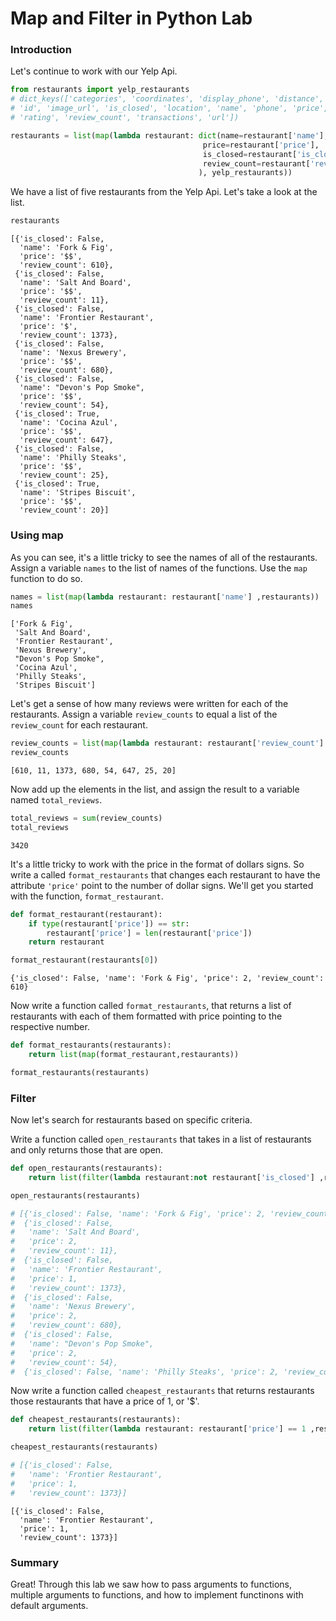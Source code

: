 
# Map and Filter in Python Lab

### Introduction

Let's continue to work with our Yelp Api.  


```python
from restaurants import yelp_restaurants
# dict_keys(['categories', 'coordinates', 'display_phone', 'distance', 
# 'id', 'image_url', 'is_closed', 'location', 'name', 'phone', 'price', 
# 'rating', 'review_count', 'transactions', 'url'])
```


```python
restaurants = list(map(lambda restaurant: dict(name=restaurant['name'], 
                                           price=restaurant['price'], 
                                           is_closed=restaurant['is_closed'],
                                           review_count=restaurant['review_count'],
                                          ), yelp_restaurants))
```

We have a list of five restaurants from the Yelp Api.  Let's take a look at the list.


```python
restaurants
```




    [{'is_closed': False,
      'name': 'Fork & Fig',
      'price': '$$',
      'review_count': 610},
     {'is_closed': False,
      'name': 'Salt And Board',
      'price': '$$',
      'review_count': 11},
     {'is_closed': False,
      'name': 'Frontier Restaurant',
      'price': '$',
      'review_count': 1373},
     {'is_closed': False,
      'name': 'Nexus Brewery',
      'price': '$$',
      'review_count': 680},
     {'is_closed': False,
      'name': "Devon's Pop Smoke",
      'price': '$$',
      'review_count': 54},
     {'is_closed': True,
      'name': 'Cocina Azul',
      'price': '$$',
      'review_count': 647},
     {'is_closed': False,
      'name': 'Philly Steaks',
      'price': '$$',
      'review_count': 25},
     {'is_closed': True,
      'name': 'Stripes Biscuit',
      'price': '$$',
      'review_count': 20}]



### Using map

As you can see, it's a little tricky to see the names of all of the restaurants.  Assign a variable `names` to the list of names of the functions.  Use the `map` function to do so.


```python
names = list(map(lambda restaurant: restaurant['name'] ,restaurants))
names
```




    ['Fork & Fig',
     'Salt And Board',
     'Frontier Restaurant',
     'Nexus Brewery',
     "Devon's Pop Smoke",
     'Cocina Azul',
     'Philly Steaks',
     'Stripes Biscuit']



Let's get a sense of how many reviews were written for each of the restaurants.  Assign a variable `review_counts` to equal a list of the `review_count` for each restaurant.  


```python
review_counts = list(map(lambda restaurant: restaurant['review_count'] ,restaurants))
review_counts
```




    [610, 11, 1373, 680, 54, 647, 25, 20]



Now add up the elements in the list, and assign the result to a variable named `total_reviews`.


```python
total_reviews = sum(review_counts)
total_reviews
```




    3420



It's a little tricky to work with the price in the format of dollars signs.  So write a called `format_restaurants` that changes each restaurant to have the attribute `'price'` point to the number of dollar signs.  We'll get you started with the function, `format_restaurant`.


```python
def format_restaurant(restaurant):
    if type(restaurant['price']) == str:
        restaurant['price'] = len(restaurant['price'])
    return restaurant
```


```python
format_restaurant(restaurants[0])
```




    {'is_closed': False, 'name': 'Fork & Fig', 'price': 2, 'review_count': 610}



Now write a function called `format_restaurants`, that returns a list of restaurants with each of them formatted with price pointing to the respective number.


```python
def format_restaurants(restaurants):
    return list(map(format_restaurant,restaurants))
```


```python
format_restaurants(restaurants)
```

### Filter

Now let's search for restaurants based on specific criteria.  

Write a function called `open_restaurants` that takes in a list of restaurants and only returns those that are open.


```python
def open_restaurants(restaurants):
    return list(filter(lambda restaurant:not restaurant['is_closed'] ,restaurants))
```


```python
open_restaurants(restaurants)

# [{'is_closed': False, 'name': 'Fork & Fig', 'price': 2, 'review_count': 610},
#  {'is_closed': False,
#   'name': 'Salt And Board',
#   'price': 2,
#   'review_count': 11},
#  {'is_closed': False,
#   'name': 'Frontier Restaurant',
#   'price': 1,
#   'review_count': 1373},
#  {'is_closed': False,
#   'name': 'Nexus Brewery',
#   'price': 2,
#   'review_count': 680},
#  {'is_closed': False,
#   'name': "Devon's Pop Smoke",
#   'price': 2,
#   'review_count': 54},
#  {'is_closed': False, 'name': 'Philly Steaks', 'price': 2, 'review_count': 25}]
```

Now write a function called `cheapest_restaurants` that returns restaurants those restaurants that have a price of  1, or '$'.  


```python
def cheapest_restaurants(restaurants):
    return list(filter(lambda restaurant: restaurant['price'] == 1 ,restaurants))
```


```python
cheapest_restaurants(restaurants)

# [{'is_closed': False,
#   'name': 'Frontier Restaurant',
#   'price': 1,
#   'review_count': 1373}]
```




    [{'is_closed': False,
      'name': 'Frontier Restaurant',
      'price': 1,
      'review_count': 1373}]



### Summary

Great!  Through this lab we saw how to pass arguments to functions, multiple arguments to functions, and how to implement functinons with default arguments.
